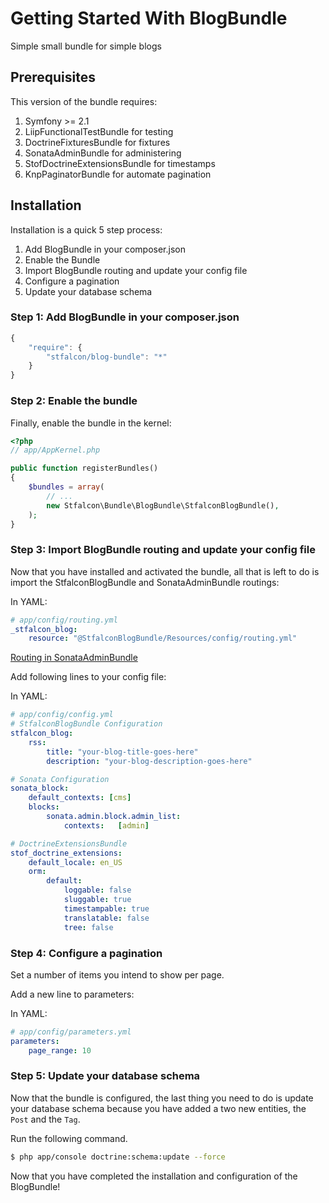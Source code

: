Getting Started With BlogBundle
==================================

Simple small bundle for simple blogs

## Prerequisites

This version of the bundle requires:

1. Symfony >= 2.1
2. LiipFunctionalTestBundle for testing
3. DoctrineFixturesBundle for fixtures
4. SonataAdminBundle for administering
5. StofDoctrineExtensionsBundle for timestamps
6. KnpPaginatorBundle for automate pagination

## Installation

Installation is a quick 5 step process:

1. Add BlogBundle in your composer.json
2. Enable the Bundle
3. Import BlogBundle routing and update your config file
4. Configure a pagination
5. Update your database schema

### Step 1: Add BlogBundle in your composer.json

```js
{
    "require": {
        "stfalcon/blog-bundle": "*"
    }
}
```

### Step 2: Enable the bundle

Finally, enable the bundle in the kernel:

``` php
<?php
// app/AppKernel.php

public function registerBundles()
{
    $bundles = array(
        // ...
        new Stfalcon\Bundle\BlogBundle\StfalconBlogBundle(),
    );
}
```

### Step 3: Import BlogBundle routing and update your config file

Now that you have installed and activated the bundle, all that is left to do is import the StfalconBlogBundle
and SonataAdminBundle routings:

In YAML:

``` yaml
# app/config/routing.yml
_stfalcon_blog:
    resource: "@StfalconBlogBundle/Resources/config/routing.yml"
```
[Routing in SonataAdminBundle](https://github.com/sonata-project/SonataAdminBundle/blob/master/Resources/doc/reference/getting_started.rst#step-1-define-sonataadminbundle-routes)

Add following lines to your config file:

In YAML:

``` yaml
# app/config/config.yml
# StfalconBlogBundle Configuration
stfalcon_blog:
    rss:
        title: "your-blog-title-goes-here"
        description: "your-blog-description-goes-here"

# Sonata Configuration
sonata_block:
    default_contexts: [cms]
    blocks:
        sonata.admin.block.admin_list:
            contexts:   [admin]

# DoctrineExtensionsBundle
stof_doctrine_extensions:
    default_locale: en_US
    orm:
        default:
            loggable: false
            sluggable: true
            timestampable: true
            translatable: false
            tree: false
```

### Step 4: Configure a pagination

Set a number of items you intend to show per page.

Add a new line to parameters:

In YAML:

``` yaml
# app/config/parameters.yml
parameters:
    page_range: 10
```

### Step 5: Update your database schema

Now that the bundle is configured, the last thing you need to do is update your
database schema because you have added a two new entities, the `Post` and the `Tag`.

Run the following command.

``` bash
$ php app/console doctrine:schema:update --force
```
Now that you have completed the installation and configuration of the BlogBundle!